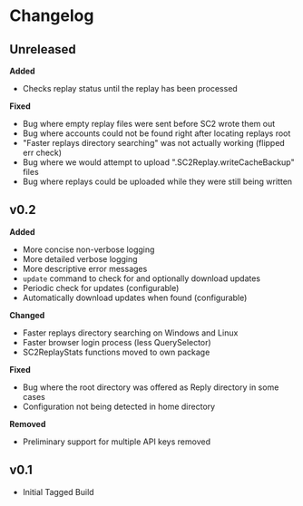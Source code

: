 # Changelog

## Unreleased

**Added**

- Checks replay status until the replay has been processed

**Fixed**

- Bug where empty replay files were sent before SC2 wrote them out
- Bug where accounts could not be found right after locating replays root
- "Faster replays directory searching" was not actually working (flipped err check)
- Bug where we would attempt to upload ".SC2Replay.writeCacheBackup" files
- Bug where replays could be uploaded while they were still being written

## v0.2

**Added**

- More concise non-verbose logging
- More detailed verbose logging
- More descriptive error messages
- `update` command to check for and optionally download updates
- Periodic check for updates (configurable)
- Automatically download updates when found (configurable)

**Changed**

- Faster replays directory searching on Windows and Linux
- Faster browser login process (less QuerySelector)
- SC2ReplayStats functions moved to own package

**Fixed**

- Bug where the root directory was offered as Reply directory in some cases
- Configuration not being detected in home directory

**Removed**

- Preliminary support for multiple API keys removed

## v0.1

- Initial Tagged Build
